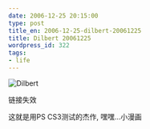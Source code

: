 ```yaml
---
date: 2006-12-25 20:15:00
type: post
title_en: 2006-12-25-dilbert-20061225
title: Dilbert 20061225
wordpress_id: 322
tags:
- life
---
```


![Dilbert](http://static.zooomr.com/images/564428_599d317f3e.jpg)

链接失效

这就是用PS CS3测试的杰作, 嘿嘿...小漫画
